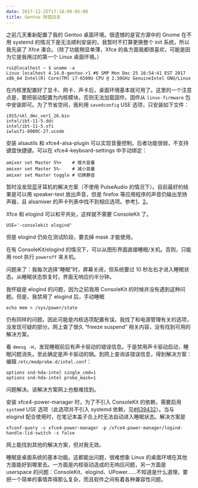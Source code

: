 ```yaml
---
date: 2017-12-25T17:18:00-05:00
title: Gentoo 除错日志
---
```


之前几天重新配置了我的 Gentoo 桌面环境。很遗憾的是官方源中的 Gnome 在不用 systemd 的情况下是无法顺利安装的，我暂时不打算更换整个 init 系统，所以我先装了 Xfce 凑合。（除了功能稍显单薄，Xfce 的各方面我都很喜欢，可能是因为它是我用过的第一个 Linux 桌面环境。）
```
rui@localhost ~ $ uname -a
Linux localhost 4.14.8-gentoo-r1 #6 SMP Mon Dec 25 16:54:41 EST 2017 x86_64 Intel(R) Core(TM) i7-6500U CPU @ 2.50GHz GenuineIntel GNU/Linux
```
<!--more-->
在内核里配置好了显卡、网卡、声卡后，桌面环境基本就可用了。这里的一个注意点是，要把驱动配置为内核模块，否则无法加载固件。固件从 `linux-firmware` 包中安装即可。为了节省空间，我利用 `savedconfig` USE 选项，只安装如下文件：
```
i915/skl_dmc_ver1_26.bin
intel/ibt-11-5.ddc
intel/ibt-11-5.sfi
iwlwifi-8000C-27.ucode
```
安装 alsautils 和 xfce4-alsa-plugin 可以实现音量控制。后者功能很弱，不支持键盘快捷键。可以在 xfce4-keyboard-settings 中手动绑定：
```
amixer set Master 5%+    # 增大音量
amixer set Master 5%-    # 减小音量
amixer set Master toggle # 切换静音
```
暂时没发现蓝牙耳机的解决方案（不使用 PulseAudio 的情况下）。目前最好的结果是可以用 speaker-test 放出声音，但是 firefox 等应用程序的声音仍输出至扬声器，且 alsamixer 的声卡列表中找不到相应选项。参考[1](https://wiki.archlinux.org/index.php/Bluetooth_headset#Headset_via_Bluez5.2Fbluez-alsa)、[2](https://bbs.archlinux.org/viewtopic.php?id=221232)。

Xfce 和 elogind 可以和平共处，这样就不需要 ConsoleKit 了。
```
USE='-consolekit elogind'
```
但是 elogind 仍处在测试阶段，要去掉 mask 才能使用。

在有 ConsoleKit/elogind 的情况下，可以从图形界面直接睡眠/关机。否则，只能用 root 执行 `poweroff` 来关机。

问题来了：我每次选择“睡眠”时，屏幕关闭，但系统要过 10 秒左右才进入睡眠状态。从睡眠状态恢复时，界面无响应约半分钟。

我怀疑是 elogind 的问题，因为之前我用 ConsoleKit 的时候并没有遇到这种问题。但是，我禁用了 elogind 后，手动睡眠
```
echo mem > /sys/power/state
```
仍有同样的问题。因此可能是内核选项配置有误。我找了和电源管理有关的选项，没发现可疑的部分。网上查了很久 “freeze suspend” 相关内容，没有找到可用的解决方案。

看 `dmesg -H`，发现睡眠前后有声卡驱动的错误信息。于是禁用声卡驱动启动，睡眠问题消失。至此确定是声卡驱动的锅。到网上查询该错误信息，得到解决方案：编辑 `/etc/modprobe.d/intel.conf`：
```
options snd-hda-intel single_cmd=1
options snd-hda-intel probe_mask=1
```
问题解决。该解决方案网上也极难找到。

安装 xfce4-power-manager 时，为了不引入 ConsoleKit 的依赖，需要启用 `systemd` USE 选项（此选项并不引入 systemd 依赖，见[#639432](https://bugs.gentoo.org/639432)）。当与 elogind 配合使用时，在笔记本盖子合上时无法自动进入睡眠状态。解决方案是
```
xfconf-query -c xfce4-power-manager -p /xfce4-power-manager/logind-handle-lid-switch -s false
```
网上能找到其他的解决方案，但对我无效。

睡眠是桌面系统的基本功能。这都能出问题，很难想象 Linux 的桌面环境在其他方面能好到哪里去。一方面是内核驱动造成的无响应问题，另一方面是 userspace 的问题：ConsoleKit、elogind、UPower……不知道是什么道理，要把一个简单的事情弄得那么复杂，而且软件之间有着各种兼容性问题。
